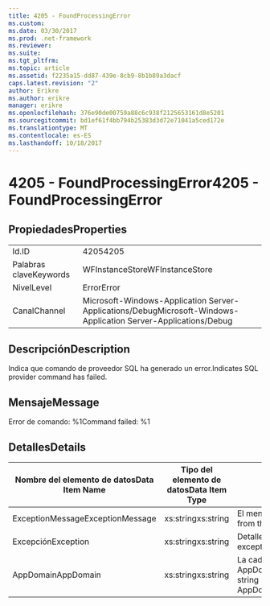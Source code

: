 ```yaml
---
title: 4205 - FoundProcessingError
ms.custom: 
ms.date: 03/30/2017
ms.prod: .net-framework
ms.reviewer: 
ms.suite: 
ms.tgt_pltfrm: 
ms.topic: article
ms.assetid: f2235a15-dd87-439e-8cb9-8b1b89a3dacf
caps.latest.revision: "2"
author: Erikre
ms.author: erikre
manager: erikre
ms.openlocfilehash: 376e90de00759a88c6c938f2125653161d8e5201
ms.sourcegitcommit: bd1ef61f4bb794b25383d3d72e71041a5ced172e
ms.translationtype: MT
ms.contentlocale: es-ES
ms.lasthandoff: 10/18/2017
---
```

# <a name="4205---foundprocessingerror"></a><span data-ttu-id="76d63-102">4205 - FoundProcessingError</span><span class="sxs-lookup"><span data-stu-id="76d63-102">4205 - FoundProcessingError</span></span>
## <a name="properties"></a><span data-ttu-id="76d63-103">Propiedades</span><span class="sxs-lookup"><span data-stu-id="76d63-103">Properties</span></span>  
  
|||  
|-|-|  
|<span data-ttu-id="76d63-104">Id.</span><span class="sxs-lookup"><span data-stu-id="76d63-104">ID</span></span>|<span data-ttu-id="76d63-105">4205</span><span class="sxs-lookup"><span data-stu-id="76d63-105">4205</span></span>|  
|<span data-ttu-id="76d63-106">Palabras clave</span><span class="sxs-lookup"><span data-stu-id="76d63-106">Keywords</span></span>|<span data-ttu-id="76d63-107">WFInstanceStore</span><span class="sxs-lookup"><span data-stu-id="76d63-107">WFInstanceStore</span></span>|  
|<span data-ttu-id="76d63-108">Nivel</span><span class="sxs-lookup"><span data-stu-id="76d63-108">Level</span></span>|<span data-ttu-id="76d63-109">Error</span><span class="sxs-lookup"><span data-stu-id="76d63-109">Error</span></span>|  
|<span data-ttu-id="76d63-110">Canal</span><span class="sxs-lookup"><span data-stu-id="76d63-110">Channel</span></span>|<span data-ttu-id="76d63-111">Microsoft-Windows-Application Server-Applications/Debug</span><span class="sxs-lookup"><span data-stu-id="76d63-111">Microsoft-Windows-Application Server-Applications/Debug</span></span>|  
  
## <a name="description"></a><span data-ttu-id="76d63-112">Descripción</span><span class="sxs-lookup"><span data-stu-id="76d63-112">Description</span></span>  
 <span data-ttu-id="76d63-113">Indica que comando de proveedor SQL ha generado un error.</span><span class="sxs-lookup"><span data-stu-id="76d63-113">Indicates SQL provider command has failed.</span></span>  
  
## <a name="message"></a><span data-ttu-id="76d63-114">Mensaje</span><span class="sxs-lookup"><span data-stu-id="76d63-114">Message</span></span>  
 <span data-ttu-id="76d63-115">Error de comando: %1</span><span class="sxs-lookup"><span data-stu-id="76d63-115">Command failed: %1</span></span>  
  
## <a name="details"></a><span data-ttu-id="76d63-116">Detalles</span><span class="sxs-lookup"><span data-stu-id="76d63-116">Details</span></span>  
  
|<span data-ttu-id="76d63-117">Nombre del elemento de datos</span><span class="sxs-lookup"><span data-stu-id="76d63-117">Data Item Name</span></span>|<span data-ttu-id="76d63-118">Tipo del elemento de datos</span><span class="sxs-lookup"><span data-stu-id="76d63-118">Data Item Type</span></span>|<span data-ttu-id="76d63-119">Descripción</span><span class="sxs-lookup"><span data-stu-id="76d63-119">Description</span></span>|  
|--------------------|--------------------|-----------------|  
|<span data-ttu-id="76d63-120">ExceptionMessage</span><span class="sxs-lookup"><span data-stu-id="76d63-120">ExceptionMessage</span></span>|<span data-ttu-id="76d63-121">xs:string</span><span class="sxs-lookup"><span data-stu-id="76d63-121">xs:string</span></span>|<span data-ttu-id="76d63-122">El mensaje de la excepción SQL.</span><span class="sxs-lookup"><span data-stu-id="76d63-122">The message from the SQL exception.</span></span>|  
|<span data-ttu-id="76d63-123">Excepción</span><span class="sxs-lookup"><span data-stu-id="76d63-123">Exception</span></span>|<span data-ttu-id="76d63-124">xs:string</span><span class="sxs-lookup"><span data-stu-id="76d63-124">xs:string</span></span>|<span data-ttu-id="76d63-125">Detalles de la excepción para la excepción</span><span class="sxs-lookup"><span data-stu-id="76d63-125">The exception details for the exception</span></span>|  
|<span data-ttu-id="76d63-126">AppDomain</span><span class="sxs-lookup"><span data-stu-id="76d63-126">AppDomain</span></span>|<span data-ttu-id="76d63-127">xs:string</span><span class="sxs-lookup"><span data-stu-id="76d63-127">xs:string</span></span>|<span data-ttu-id="76d63-128">La cadena devuelta por AppDomain.CurrentDomain.FriendlyName.</span><span class="sxs-lookup"><span data-stu-id="76d63-128">The string returned by AppDomain.CurrentDomain.FriendlyName.</span></span>|
